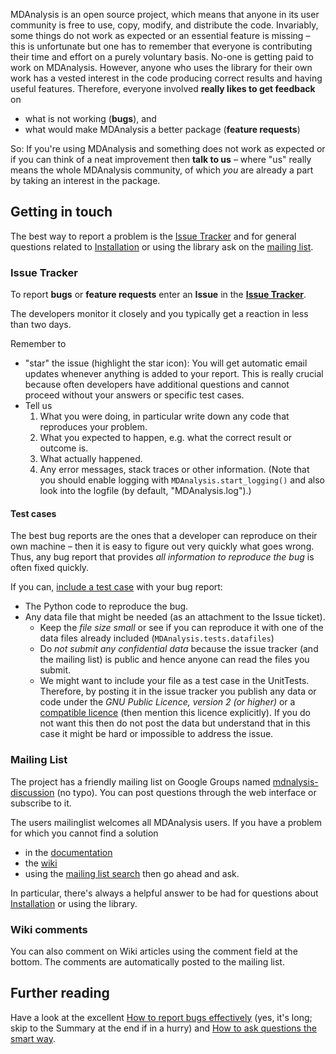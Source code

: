 MDAnalysis is an open source project, which means that anyone in its user community is free to use, copy, modify, and distribute the code. Invariably, some things do not work as expected or an essential feature is missing – this is unfortunate but one has to remember that everyone is contributing their time and effort on a purely voluntary basis. No-one is getting paid to work on MDAnalysis. However, anyone who uses the library for their own work has a vested interest in the code producing correct results and having useful features. Therefore, everyone involved **really likes to get feedback** on
  * what is not working (**bugs**), and
  * what would make MDAnalysis a better package (**feature requests**)

So: If you're using MDAnalysis and something does not work as expected or if you can think of a neat improvement then **talk to us** – where "us" really means the whole MDAnalysis community, of which _you_ are already a part by taking an interest in the package.


## Getting in touch ##
The best way to report a problem is the [Issue Tracker](#Issue_Tracker) and for general questions related to [Installation](Install) or using the library ask on the [mailing list](#Mailing_List).

### Issue Tracker ###
To report **bugs** or **feature requests** enter an **Issue** in the **[Issue Tracker](http://issues.mdanalysis.org)**.

The developers monitor it closely and you typically get a reaction in less than two days.

Remember to
  * "star" the issue (highlight the star icon): You will get automatic email updates whenever anything is added to your report. This is really crucial because often developers have additional questions and cannot proceed without your answers or specific test cases.
  * Tell us
    1. What you were doing, in particular write down any code that reproduces your problem.
    1. What you expected to happen, e.g. what the correct result or outcome is.
    1. What actually happened.
    1. Any error messages, stack traces or other information. (Note that you should enable logging with `MDAnalysis.start_logging()` and also look into the logfile (by default, "MDAnalysis.log").)

#### Test cases ####
The best bug reports are the ones that a developer can reproduce on their own machine – then it is easy to figure out very quickly what goes wrong. Thus, any bug report that provides _all information to reproduce the bug_ is often fixed quickly.

If you can, [include a test case](ContributingCode#Test_cases) with your bug report:
  * The Python code to reproduce the bug.
  * Any data file that might be needed (as an attachment to the Issue ticket).
    * Keep the _file size small_ or see if you can reproduce it with one of the data files already included (`MDAnalysis.tests.datafiles`)
    * Do _not submit any confidential data_ because the issue tracker (and the mailing list) is public and hence anyone can read the files you submit.
    * We might want to include your file as a test case in the UnitTests. Therefore, by posting it in the issue tracker you publish any data or code under the _GNU Public Licence, version 2 (or higher)_ or a [compatible licence](http://www.gnu.org/licenses/license-list.html#GPLCompatibleLicenses) (then mention this licence explicitly). If you do not want this then do not post the data but understand that in this case it might be hard or impossible to address the issue.

### Mailing List ###
The project has a friendly mailing list on Google Groups named [mdnalysis-discussion](http://groups.google.com/group/mdnalysis-discussion) (no typo). You can post questions through the web interface  or subscribe to it.

The users mailinglist welcomes all MDAnalysis users. If you have a problem for which you cannot find a solution
  * in the [documentation](http://devdocs.mdanalysis.org/index.html)
  * the [wiki](http://wiki.mdanalysis.org)
  * using the [mailing list search](https://groups.google.com/forum/?fromgroups#!forum/mdnalysis-discussion)
then go ahead and ask.

In particular, there's always a helpful answer to be had for questions about [Installation](Install) or using the library.

### Wiki comments ###
You can also comment on Wiki articles using the comment field at the bottom. The comments are automatically posted to the mailing list.

## Further reading ##
Have a look at the excellent [How to report bugs effectively](http://www.chiark.greenend.org.uk/~sgtatham/bugs.html) (yes, it's long; skip to the Summary at the end if in a hurry) and [How to ask questions the smart way](http://www.catb.org/~esr/faqs/smart-questions.html).
